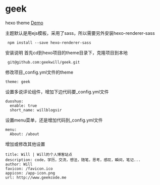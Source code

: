 # geek

hexo theme [Demo](http://www.geekcode.me)

主题默认是用ejs模板，采用了sass，所以需要另外安装hexo-renderer-sass

```
 npm install --save hexo-renderer-sass
```

安装说明
  首先cd到hexo项目的theme目录下，克隆项目到本地

```
 git@github.com:geekwill/geek.git
```

  修改项目_config.yml文件的theme
```
theme: geek
```

设置多说评论组件，增加下边代码要_config.yml文件

```
duoshuo:
  enable: true
  short_name: willblogsir
```

设置menu菜单，还是增加代码到_config.yml文件
```
menu:
  About: /about
```

增加或修改其他设置
```
title: Will | Will的个人博客站点
description: code，学历，交流，想法，随笔，思考，感叹，瞬间，笔记...
author: Will
favicon: /favicon.ico
appicon: /app-icon.png
url: http://www.geekcode.me
